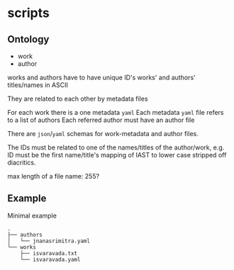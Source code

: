 # scripts

## Ontology
- work
- author

works and authors have to have unique ID's 
works' and authors' titles/names in ASCII

They are related to each other by metadata files

For each work there is a one metadata `yaml` 
Each metadata `yaml` file refers to a list of authors 
Each referred author must have an author file

There are `json`/`yaml` schemas for work-metadata and author files.

The IDs must be related to one of the names/titles of the author/work, 
e.g. ID must be the first name/title's mapping of IAST to lower case stripped off diacritics.

max length of a file name: 255?

## Example

Minimal example

```
.
├── authors
│   └── jnanasrimitra.yaml
└── works
    ├── isvaravada.txt
    └── isvaravada.yaml

```